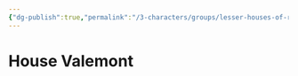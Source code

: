 ```yaml
---
{"dg-publish":true,"permalink":"/3-characters/groups/lesser-houses-of-rivenhall/house-valemont/house-valemont/","dgPassFrontmatter":true}
---
```


# House Valemont